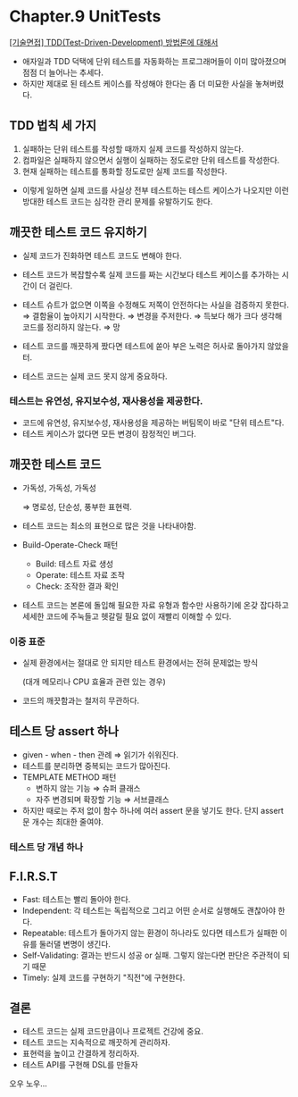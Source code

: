 # Chapter.9 UnitTests

[[기술면접] TDD(Test-Driven-Development) 방법론에 대해서](https://wooaoe.tistory.com/33)

- 애자일과 TDD 덕택에 단위 테스트를 자동화하는 프로그래머들이 이미 많아졌으며 점점 더 늘어나는 추세다.
- 하지만 제대로 된 테스트 케이스를 작성해야 한다는 좀 더 미묘한 사실을 놓쳐버렸다.

## TDD 법칙 세 가지

1. 실패하는 단위 테스트를 작성할 때까지 실제 코드를 작성하지 않는다.
2. 컴파일은 실패하지 않으면서 실행이 실패하는 정도로만 단위 테스트를 작성한다.
3. 현재 실패하는 테스트를 통화할 정도로만 실제 코드를 작성한다.
- 이렇게 일하면 실제 코드를 사실상 전부 테스트하는 테스트 케이스가 나오지만 이런 방대한 테스트 코드는 심각한 관리 문제를 유발하기도 한다.

## 깨끗한 테스트 코드 유지하기

- 실제 코드가 진화하면 테스트 코드도 변해야 한다.
- 테스트 코드가 복잡할수록 실제 코드를 짜는 시간보다 테스트 케이스를 추가하는 시간이 더 걸린다.

- 테스트 슈트가 없으면 이쪽을 수정해도 저쪽이 안전하다는 사실을 검증하지 못한다.
⇒ 결함율이 높아지기 시작한다.
⇒ 변경을 주저한다.
⇒ 득보다 해가 크다 생각해 코드를 정리하지 않는다.
⇒ 망

- 테스트 코드를 깨끗하게 짰다면 테스트에 쏟아 부은 노력은 허사로 돌아가지 않았을 터.
- 테스트 코드는 실제 코드 못지 않게 중요하다.

### 테스트는 유연성, 유지보수성, 재사용성을 제공한다.

- 코드에 유연성, 유지보수성, 재사용성을 제공하는 버팀목이 바로 "단위 테스트"다.
- 테스트 케이스가 없다면 모든 변경이 잠정적인 버그다.

## 깨끗한 테스트 코드

- 가독성, 가독성, 가독성

    ⇒ 명로성, 단순성, 풍부한 표현력.

- 테스트 코드는 최소의 표현으로 많은 것을 나타내야함.
- Build-Operate-Check 패턴
    - Build: 테스트 자료 생성
    - Operate: 테스트 자료 조작
    - Check: 조작한 결과 확인
- 테스트 코드는 본론에 돌입해 필요한 자료 유형과 함수만 사용하기에 온갖 잡다하고 세세한 코드에 주눅들고 헷갈릴 필요 없이 재빨리 이해할 수 있다.

### 이중 표준

- 실제 환경에서는 절대로 안 되지만 테스트 환경에서는 전혀 문제없는 방식

    (대개 메모리나 CPU 효율과 관련 있는 경우)

- 코드의 깨끗함과는 철저히 무관하다.

## 테스트 당 assert 하나

- given - when - then 관례 ⇒ 읽기가 쉬워진다.
- 테스트를 분리하면 중복되는 코드가 많아진다.
- TEMPLATE METHOD 패턴
    - 변하지 않는 기능 ⇒ 슈퍼 클래스
    - 자주 변경되며 확장할 기능 ⇒ 서브클래스
- 하지만 때로는 주저 없이 함수 하나에 여러 assert 문을 넣기도 한다. 단지 assert 문 개수는 최대한 줄여야.

### 테스트 당 개념 하나

## F.I.R.S.T

- Fast: 테스트는 빨리 돌아야 한다.
- Independent: 각 테스트는 독립적으로 그리고 어떤 순서로 실행해도 괜찮아야 한다.
- Repeatable: 테스트가 돌아가지 않는 환경이 하나라도 있다면 테스트가 실패한 이유를 둘러댈 변명이 생긴다.
- Self-Validating: 결과는 반드시 성공 or 실패. 그렇지 않는다면 판단은 주관적이 되기 때문
- Timely: 실제 코드를 구현하기 "직전"에 구현한다.

## 결론

- 테스트 코드는 실제 코드만큼이나 프로젝트 건강에 중요.
- 테스트 코드는 지속적으로 깨끗하게 관리하자.
- 표현력을 높이고 간결하게 정리하자.
- 테스트 API를 구현해 DSL를 만들자

오우 노우...